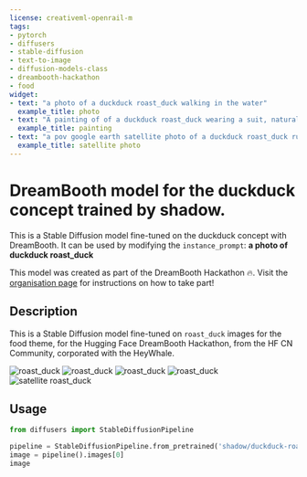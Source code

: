 ```yaml
---
license: creativeml-openrail-m
tags:
- pytorch
- diffusers
- stable-diffusion
- text-to-image
- diffusion-models-class
- dreambooth-hackathon
- food
widget:
- text: "a photo of a duckduck roast_duck walking in the water"
  example_title: photo
- text: "A painting of of a duckduck roast_duck wearing a suit, natural light, in the sky, with bright colors, by Studio Ghibli"
  example_title: painting
- text: "a pov google earth satellite photo of a duckduck roast_duck running,by the vaporwave pool,cinematic lighting , macro lens, iphone x,by enki bilal,highly detailed, HDR, UHD, 64K"
  example_title: satellite photo
---
```


# DreamBooth model for the duckduck concept trained by shadow.

This is a Stable Diffusion model fine-tuned on the duckduck concept with DreamBooth. It can be used by modifying the `instance_prompt`: **a photo of duckduck roast_duck**

This model was created as part of the DreamBooth Hackathon 🔥. Visit the [organisation page](https://huggingface.co/dreambooth-hackathon) for instructions on how to take part!

## Description


This is a Stable Diffusion model fine-tuned on `roast_duck` images for the food theme, 
for the Hugging Face DreamBooth Hackathon, from the HF CN Community, 
corporated with the HeyWhale.

![roast_duck](cf755105-7db6-4220-9779-b37db63b2b52.jpeg "roast_duck")
![roast_duck](20230114223341.png "roast_duck")
![roast_duck](20230112094210.png "roast_duck")
![roast_duck](20230112093456.png "roast_duck")
![satellite roast_duck](ca475558-84c8-4234-ba04-9bad2b400124.jpeg "roast_duck")

## Usage

```python
from diffusers import StableDiffusionPipeline

pipeline = StableDiffusionPipeline.from_pretrained('shadow/duckduck-roast_duck-heywhale')
image = pipeline().images[0]
image
```
